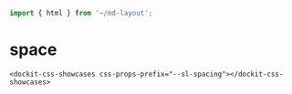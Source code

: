 ```js script
import { html } from '~/md-layout';
```

# space

```html:html
<dockit-css-showcases css-props-prefix="--sl-spacing"></dockit-css-showcases>
```
